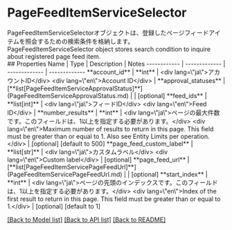 # PageFeedItemServiceSelector

<div lang=\"ja\">PageFeedItemServiceSelectorオブジェクトは、登録したページフィードアイテムを照会するための検索条件を格納します。</div> <div lang=\"en\">PageFeedItemServiceSelector object stores search condition to inquire about registered page feed item.</div> 
## Properties
Name | Type | Description | Notes
------------ | ------------- | ------------- | -------------
**account_id** | **int** | &lt;div lang&#x3D;\&quot;ja\&quot;&gt;アカウントID&lt;/div&gt; &lt;div lang&#x3D;\&quot;en\&quot;&gt;Account ID&lt;/div&gt;  | 
**approval_statuses** | [**list[PageFeedItemServiceApprovalStatus]**](PageFeedItemServiceApprovalStatus.md) |  | [optional] 
**feed_ids** | **list[int]** | &lt;div lang&#x3D;\&quot;ja\&quot;&gt;フィードID&lt;/div&gt; &lt;div lang&#x3D;\&quot;en\&quot;&gt;Feed ID&lt;/div&gt;  | 
**number_results** | **int** | &lt;div lang&#x3D;\&quot;ja\&quot;&gt;ページの最大件数です。このフィールドは、1以上を指定する必要があります。&lt;/div&gt; &lt;div lang&#x3D;\&quot;en\&quot;&gt;Maximum number of results to return in this page. This field must be greater than or equal to 1. Also see Entity Limits per operation.&lt;/div&gt;  | [optional] [default to 500]
**page_feed_custom_label** | **list[str]** | &lt;div lang&#x3D;\&quot;ja\&quot;&gt;カスタムラベル&lt;/div&gt; &lt;div lang&#x3D;\&quot;en\&quot;&gt;Custom label&lt;/div&gt;  | [optional] 
**page_feed_url** | [**list[PageFeedItemServicePageFeedUrl]**](PageFeedItemServicePageFeedUrl.md) |  | [optional] 
**start_index** | **int** | &lt;div lang&#x3D;\&quot;ja\&quot;&gt;ページの先頭のインデックスです。このフィールドは、1以上を指定する必要があります。&lt;/div&gt; &lt;div lang&#x3D;\&quot;en\&quot;&gt;Index of the first result to return in this page. This field must be greater than or equal to 1.&lt;/div&gt;  | [optional] [default to 1]

[[Back to Model list]](../README.md#documentation-for-models) [[Back to API list]](../README.md#documentation-for-api-endpoints) [[Back to README]](../README.md)


